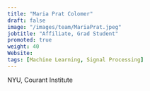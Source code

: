 ```yaml
---
title: "Maria Prat Colomer"
draft: false
image: "/images/team/MariaPrat.jpeg"
jobtitle: "Affiliate, Grad Student"
promoted: true
weight: 40
Website:
tags: [Machine Learning, Signal Processing]
---
```



NYU, Courant Institute
